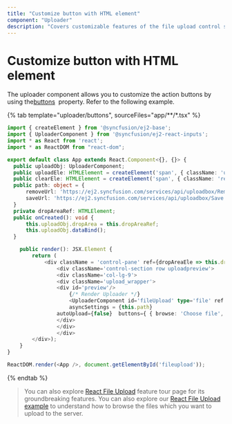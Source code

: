 ```yaml
---
title: "Customize button with HTML element"
component: "Uploader"
description: "Covers customizable features of the file upload control such as a preview image, invisible upload, progress bar, sort the file list and more."
---
```


# Customize button with HTML element

The uploader component allows you to customize the action buttons by using the[buttons](../../api/uploader/#buttons) &nbsp;property. Refer to the following example.

{% tab template="uploader/buttons", sourceFiles="app/**/*.tsx" %}

```typescript
import { createElement } from '@syncfusion/ej2-base';
import { UploaderComponent } from '@syncfusion/ej2-react-inputs';
import * as React from 'react';
import * as ReactDOM from "react-dom";

export default class App extends React.Component<{}, {}> {
  public uploadObj: UploaderComponent;
  public uploadEle: HTMLElement = createElement('span', { className: 'upload e-icons', innerHTML : 'Upload All' });
  public clearEle: HTMLElement = createElement('span', { className: 'remove e-icons', innerHTML : 'Clear All' });
  public path: object = {
      removeUrl: 'https://ej2.syncfusion.com/services/api/uploadbox/Remove',
      saveUrl: 'https://ej2.syncfusion.com/services/api/uploadbox/Save'
  }
  private dropAreaRef: HTMLElement;
  public onCreated(): void {
      this.uploadObj.dropArea = this.dropAreaRef;
      this.uploadObj.dataBind();
  }

    public render(): JSX.Element {
        return (
            <div className = 'control-pane' ref={dropAreaEle => this.dropAreaRef = dropAreaEle!}>
                <div className='control-section row uploadpreview'>
                <div className='col-lg-9'>
                <div className='upload_wrapper'>
                <div id='preview'/>
                    {/* Render Uploader */}
                    <UploaderComponent id='fileUpload' type='file' ref = {upload => {this.uploadObj = upload !}}
                    asyncSettings = {this.path}
                autoUpload={false}  buttons={ { browse: 'Choose file', clear: this.clearEle, upload: this.uploadEle }}  created={this.onCreated = this.onCreated.bind(this)}/>
                </div>
                </div>
                </div>
        </div>);
    }
}

ReactDOM.render(<App />, document.getElementById('fileupload'));
```

{% endtab %}

>You can also explore [React File Upload](https://www.syncfusion.com/react-ui-components/react-file-upload) feature tour page for its groundbreaking features. You can also explore our [React File Upload example](https://ej2.syncfusion.com/react/demos/#/material/uploader/default) to understand how to browse the files which you want to upload to the server.
